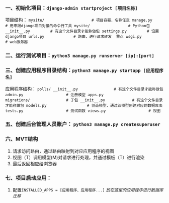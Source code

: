 ### 一、初始化项目：`django-admin startproject [项目名称]`
项目结构： 
    ```
        mysite/                     # 项目容器，名称任意
            manage.py               # 用来跟django项目对接的命令行工具
            mysite/                 # Python包
                __init__.py         # 有这个文件目录才能称做包
                settings.py         # 设置django项目
                urls.py             # 路由，进行请求转发  重点
                wsgi.py             # web服务器
    ```


### 二、运行测试项目：`python3 manage.py runserver [ip]:[port]`

### 三、创建应用程序目录结构：`python3 manage.py startapp [应用程序名]`
应用程序结构：
    ```
        polls/
            __init__.py                # 有这个文件目录才能称做包
            admin.py                   # 注册模型
            apps.py                    
            migrations/                # 子包
                __init__.py            # 有这个文件目录才能称做包
            models.py                  # 创造模型，通过该模型创建对应的数据库表
            tests.py                   # 测试函数
            views.py                   # 视图
    ```

### 五、创建后台管理人员账户： `python3 manage.py createsuperuser`

### 六、MVT结构
1. 请求访问路由，通过路由映射到对应应用程序的视图
2. 视图（T）调用模型(M)对请求进行处理，并通过模板（T）进行渲染
3. 最后返回相应给浏览器

### 七、项目启动应用：
1. 配置`INSTALLED_APPS = [应用程序、应用程序...]` *<font size=2>放在这里的应用程序进行数据库迁移</font>*
